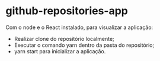 # github-repositories-app

Com o node e o React instalado, para visualizar a aplicação:
- Realizar clone do repositório localmente;
- Executar o comando yarn dentro da pasta do repositório;
- yarn start para inicializar a aplicação.
